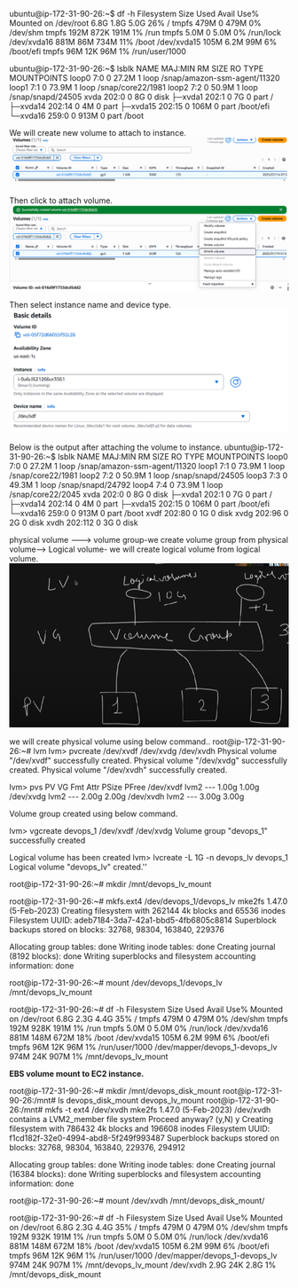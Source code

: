 ubuntu@ip-172-31-90-26:~$ df -h
Filesystem      Size  Used Avail Use% Mounted on
/dev/root       6.8G  1.8G  5.0G  26% /
tmpfs           479M     0  479M   0% /dev/shm
tmpfs           192M  872K  191M   1% /run
tmpfs           5.0M     0  5.0M   0% /run/lock
/dev/xvda16     881M   86M  734M  11% /boot
/dev/xvda15     105M  6.2M   99M   6% /boot/efi
tmpfs            96M   12K   96M   1% /run/user/1000

ubuntu@ip-172-31-90-26:~$ lsblk
NAME     MAJ:MIN RM  SIZE RO TYPE MOUNTPOINTS
loop0      7:0    0 27.2M  1 loop /snap/amazon-ssm-agent/11320
loop1      7:1    0 73.9M  1 loop /snap/core22/1981
loop2      7:2    0 50.9M  1 loop /snap/snapd/24505
xvda     202:0    0    8G  0 disk
├─xvda1  202:1    0    7G  0 part /
├─xvda14 202:14   0    4M  0 part
├─xvda15 202:15   0  106M  0 part /boot/efi
└─xvda16 259:0    0  913M  0 part /boot

We will create new volume to attach to instance.
![alt text](image.png)

Then click to attach volume.
![alt text](image-1.png) 

Then select instance name and device type.
![alt text](image-2.png)

Below is the output after attaching the volume to instance.
ubuntu@ip-172-31-90-26:~$ lsblk
NAME     MAJ:MIN RM  SIZE RO TYPE MOUNTPOINTS
loop0      7:0    0 27.2M  1 loop /snap/amazon-ssm-agent/11320
loop1      7:1    0 73.9M  1 loop /snap/core22/1981
loop2      7:2    0 50.9M  1 loop /snap/snapd/24505
loop3      7:3    0 49.3M  1 loop /snap/snapd/24792
loop4      7:4    0 73.9M  1 loop /snap/core22/2045
xvda     202:0    0    8G  0 disk
├─xvda1  202:1    0    7G  0 part /
├─xvda14 202:14   0    4M  0 part
├─xvda15 202:15   0  106M  0 part /boot/efi
└─xvda16 259:0    0  913M  0 part /boot
xvdf     202:80   0    1G  0 disk
xvdg     202:96   0    2G  0 disk
xvdh     202:112  0    3G  0 disk


physical volume ---> volume group-we create volume group from physical volume--> Logical volume- we will create logical volume from logical volume.
![alt text](image-3.png)

we will create physical volume using below command..
root@ip-172-31-90-26:~# lvm
lvm> pvcreate /dev/xvdf /dev/xvdg /dev/xvdh
  Physical volume "/dev/xvdf" successfully created.
  Physical volume "/dev/xvdg" successfully created.
  Physical volume "/dev/xvdh" successfully created.

lvm> pvs
  PV         VG Fmt  Attr PSize PFree
  /dev/xvdf     lvm2 ---  1.00g 1.00g
  /dev/xvdg     lvm2 ---  2.00g 2.00g
  /dev/xvdh     lvm2 ---  3.00g 3.00g

 Volume group created using below command.

  lvm> vgcreate devops_1 /dev/xvdf /dev/xvdg
  Volume group "devops_1" successfully created

Logical volume has been created
lvm> lvcreate -L 1G -n devops_lv devops_1
  Logical volume "devops_lv" created.''

  root@ip-172-31-90-26:~# mkdir /mnt/devops_lv_mount

  root@ip-172-31-90-26:~# mkfs.ext4 /dev/devops_1/devops_lv
mke2fs 1.47.0 (5-Feb-2023)
Creating filesystem with 262144 4k blocks and 65536 inodes
Filesystem UUID: adeb7184-3da7-42a1-bbd5-4fb6805c8814
Superblock backups stored on blocks:
        32768, 98304, 163840, 229376

Allocating group tables: done
Writing inode tables: done
Creating journal (8192 blocks): done
Writing superblocks and filesystem accounting information: done


root@ip-172-31-90-26:~# mount /dev/devops_1/devops_lv  /mnt/devops_lv_mount


root@ip-172-31-90-26:~# df -h
Filesystem                      Size  Used Avail Use% Mounted on
/dev/root                       6.8G  2.3G  4.4G  35% /
tmpfs                           479M     0  479M   0% /dev/shm
tmpfs                           192M  928K  191M   1% /run
tmpfs                           5.0M     0  5.0M   0% /run/lock
/dev/xvda16                     881M  148M  672M  18% /boot
/dev/xvda15                     105M  6.2M   99M   6% /boot/efi
tmpfs                            96M   12K   96M   1% /run/user/1000
/dev/mapper/devops_1-devops_lv  974M   24K  907M   1% /mnt/devops_lv_mount



**EBS volume mount to EC2 instance.**

root@ip-172-31-90-26:~# mkdir /mnt/devops_disk_mount
root@ip-172-31-90-26:/mnt# ls
devops_disk_mount  devops_lv_mount
root@ip-172-31-90-26:/mnt# mkfs -t ext4 /dev/xvdh
mke2fs 1.47.0 (5-Feb-2023)
/dev/xvdh contains a LVM2_member file system
Proceed anyway? (y,N) y
Creating filesystem with 786432 4k blocks and 196608 inodes
Filesystem UUID: f1cd182f-32e0-4994-abd8-5f249f993487
Superblock backups stored on blocks:
        32768, 98304, 163840, 229376, 294912

Allocating group tables: done
Writing inode tables: done
Creating journal (16384 blocks): done
Writing superblocks and filesystem accounting information: done

root@ip-172-31-90-26:~# mount /dev/xvdh /mnt/devops_disk_mount/

root@ip-172-31-90-26:~# df -h
Filesystem                      Size  Used Avail Use% Mounted on
/dev/root                       6.8G  2.3G  4.4G  35% /
tmpfs                           479M     0  479M   0% /dev/shm
tmpfs                           192M  932K  191M   1% /run
tmpfs                           5.0M     0  5.0M   0% /run/lock
/dev/xvda16                     881M  148M  672M  18% /boot
/dev/xvda15                     105M  6.2M   99M   6% /boot/efi
tmpfs                            96M   12K   96M   1% /run/user/1000
/dev/mapper/devops_1-devops_lv  974M   24K  907M   1% /mnt/devops_lv_mount
/dev/xvdh                       2.9G   24K  2.8G   1% /mnt/devops_disk_mount



